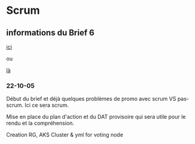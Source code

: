 # Scrum

## informations du Brief 6
[ici](https://github.com/Simplon-Luna/B4-G4/blob/main/Brief%204.pdf)

ou

[là](https://doc.n11e.fr/s/ayIulbDxR#)


### 22-10-05
Début du brief et déjà quelques problèmes de promo avec scrum VS pas-scrum. Ici ce sera scrum.

Mise en place du plan d'action et du DAT provisoire qui sera utile pour le rendu et la compréhension.

Creation RG, AKS Cluster & yml for voting node